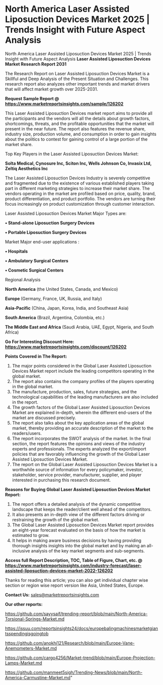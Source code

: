 # North America Laser Assisted Liposuction Devices Market 2025 | Trends Insight with Future Aspect Analysis
North America Laser Assisted Liposuction Devices Market 2025 | Trends Insight with Future Aspect Analysis
<strong>Laser Assisted Liposuction Devices Market Research Report 2031</strong>

The Research Report on Laser Assisted Liposuction Devices Market is a Skillful and Deep Analysis of the Present Situation and Challenges. This research report also analyzes other important trends and market drivers that will affect market growth over 2025-2031.

<strong>Request Sample Report @ <a href=https://www.marketreportsinsights.com/sample/126202>https://www.marketreportsinsights.com/sample/126202</a></strong>

This Laser Assisted Liposuction Devices market report aims to provide all the participants and the vendors will all the details about growth factors, shortcomings, threats, and the profitable opportunities that the market will present in the near future. The report also features the revenue share, industry size, production volume, and consumption in order to gain insights about the politics to contest for gaining control of a large portion of the market share.

Top Key Players in the Laser Assisted Liposuction Devices Market:

<strong>Solta Medical, Cynosure Inc, Sciton Inc, Wells Johnson Co, Invasix Ltd, Zeltiq Aesthetics Inc</strong>

The Laser Assisted Liposuction Devices Industry is severely competitive and fragmented due to the existence of various established players taking part in different marketing strategies to increase their market share. The vendors operating in the market are profiled based on price, quality, brand, product differentiation, and product portfolio. The vendors are turning their focus increasingly on product customization through customer interaction.

Laser Assisted Liposuction Devices Market Major Types are:

<strong>• Stand-alone Liposuction Surgery Devices

• Portable Liposuction Surgery Devices</strong>

Market Major end-user applications :

<strong>• Hospitals

• Ambulatory Surgical Centers

• Cosmetic Surgical Centers</strong>

Regional Analysis

</u><strong><b>North America</b></strong> (the United States, Canada, and Mexico)

<strong><b>Europe </b></strong>(Germany, France, UK, Russia, and Italy)

<strong><b>Asia-Pacific</b></strong> (China, Japan, Korea, India, and Southeast Asia)

<strong><b>South America</b></strong> (Brazil, Argentina, Colombia, etc.)

<strong><b>The Middle East and Africa</b></strong> (Saudi Arabia, UAE, Egypt, Nigeria, and South Africa)

<strong>Go For Interesting Discount Here: <a href=https://www.marketreportsinsights.com/discount/126202>https://www.marketreportsinsights.com/discount/126202</a></strong>

<strong>Points Covered in The Report:</strong>
<ol>
  <li>The major points considered in the Global Laser Assisted Liposuction Devices Market report include the leading competitors operating in the global market.</li>
  <li>The report also contains the company profiles of the players operating in the global market.</li>
  <li>The manufacture, production, sales, future strategies, and the technological capabilities of the leading manufacturers are also included in the report.</li>
  <li>The growth factors of the Global Laser Assisted Liposuction Devices Market are explained in-depth, wherein the different end-users of the market are discussed precisely.</li>
  <li>The report also talks about the key application areas of the global market, thereby providing an accurate description of the market to the readers/users.</li>
  <li>The report incorporates the SWOT analysis of the market. In the final section, the report features the opinions and views of the industry experts and professionals. The experts analyzed the export/import policies that are favorably influencing the growth of the Global Laser Assisted Liposuction Devices Market.</li>
  <li>The report on the Global Laser Assisted Liposuction Devices Market is a worthwhile source of information for every policymaker, investor, stakeholder, service provider, manufacturer, supplier, and player interested in purchasing this research document.</li>
</ol>
<strong>Reasons for Buying Global Laser Assisted Liposuction Devices Market Report:</strong>

<ol>
  <li>The report offers a detailed analysis of the dynamic competitive landscape that keeps the reader/client well ahead of the competitors.</li>
  <li>It also presents an in-depth view of the different factors driving or restraining the growth of the global market.</li>
  <li>The Global Laser Assisted Liposuction Devices Market report provides an eight-year forecast evaluated on the basis of how the market is estimated to grow.</li>
  <li>It helps in making aware business decisions by having providing thorough insights insights into the global market and by making an all-inclusive analysis of the key market segments and sub-segments.</li>
</ol>
<strong>Access full Report Description, TOC, Table of Figure, Chart, etc. @ <a href=https://www.marketreportsinsights.com/industry-forecast/laser-assisted-liposuction-devices-market-2022-126202>https://www.marketreportsinsights.com/industry-forecast/laser-assisted-liposuction-devices-market-2022-126202</a></strong>


Thanks for reading this article; you can also get individual chapter wise section or region wise report version like Asia, United States, Europe.

<strong>Contact Us:</strong>
sales@marketreportsinsights.com

<strong>Our other reports:</strong>

<a href=https://github.com/sayysaif/trending-report/blob/main/North-America-Torsional-Springs-Market.md>https://github.com/sayysaif/trending-report/blob/main/North-America-Torsional-Springs-Market.md</a>

<a href=https://issuu.com/reportsinsights24/docs/europebalingmachinesmarketgiantsspendingisgoingtob>https://issuu.com/reportsinsights24/docs/europebalingmachinesmarketgiantsspendingisgoingtob</a>

<a href=https://github.com/anokhi121/Research/blob/main/Europe-Vane-Anemometers-Market.md>https://github.com/anokhi121/Research/blob/main/Europe-Vane-Anemometers-Market.md</a>

<a href=https://github.com/cargo4256/Market-trend/blob/main/Europe-Projection-Lamps-Market.md>https://github.com/cargo4256/Market-trend/blob/main/Europe-Projection-Lamps-Market.md</a>

<a href=https://github.com/manmeet5sigh/Trending-News/blob/main/North-America-Carmustine-Market.md>https://github.com/manmeet5sigh/Trending-News/blob/main/North-America-Carmustine-Market.md</a>"
